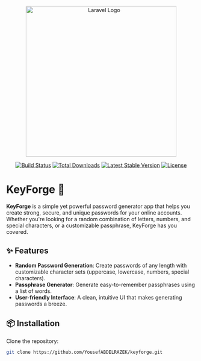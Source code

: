<p align="center"><a href="https://laravel.com" target="_blank"><img src="https://raw.githubusercontent.com/laravel/art/master/logo-lockup/5%20SVG/2%20CMYK/1%20Full%20Color/laravel-logolockup-cmyk-red.svg" width="400" alt="Laravel Logo"></a></p>

<p align="center">
<a href="https://github.com/laravel/framework/actions"><img src="https://github.com/laravel/framework/workflows/tests/badge.svg" alt="Build Status"></a>
<a href="https://packagist.org/packages/laravel/framework"><img src="https://img.shields.io/packagist/dt/laravel/framework" alt="Total Downloads"></a>
<a href="https://packagist.org/packages/laravel/framework"><img src="https://img.shields.io/packagist/v/laravel/framework" alt="Latest Stable Version"></a>
<a href="https://packagist.org/packages/laravel/framework"><img src="https://img.shields.io/packagist/l/laravel/framework" alt="License"></a>
</p>

# KeyForge 🔐

**KeyForge** is a simple yet powerful password generator app that helps you create strong, secure, and unique passwords for your online accounts. Whether you're looking for a random combination of letters, numbers, and special characters, or a customizable passphrase, KeyForge has you covered.

## ✨ Features

- **Random Password Generation**: Create passwords of any length with customizable character sets (uppercase, lowercase, numbers, special characters).
- **Passphrase Generator**: Generate easy-to-remember passphrases using a list of words.
- **User-friendly Interface**: A clean, intuitive UI that makes generating passwords a breeze.

## 📦 Installation

Clone the repository:

```bash
git clone https://github.com/YousefABDELRAZEK/keyforge.git

